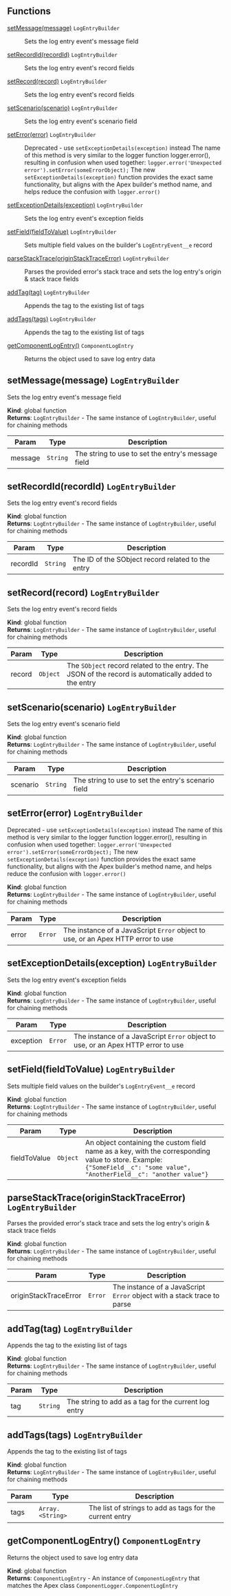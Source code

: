 ## Functions

<dl>
<dt><a href="#setMessage">setMessage(message)</a> <code>LogEntryBuilder</code></dt>
<dd><p>Sets the log entry event&#39;s message field</p>
</dd>
<dt><a href="#setRecordId">setRecordId(recordId)</a> <code>LogEntryBuilder</code></dt>
<dd><p>Sets the log entry event&#39;s record fields</p>
</dd>
<dt><a href="#setRecord">setRecord(record)</a> <code>LogEntryBuilder</code></dt>
<dd><p>Sets the log entry event&#39;s record fields</p>
</dd>
<dt><a href="#setScenario">setScenario(scenario)</a> <code>LogEntryBuilder</code></dt>
<dd><p>Sets the log entry event&#39;s scenario field</p>
</dd>
<dt><a href="#setError">setError(error)</a> <code>LogEntryBuilder</code></dt>
<dd><p>Deprecated - use <code>setExceptionDetails(exception)</code> instead
             The name of this method is very similar to the logger function logger.error(),
             resulting in confusion when used together:
               <code>logger.error(&#39;Unexpected error&#39;).setError(someErrorObject);</code>
             The new <code>setExceptionDetails(exception)</code> function provides the exact same functionality,
             but aligns with the Apex builder&#39;s method name, and helps reduce the confusion with <code>logger.error()</code></p>
</dd>
<dt><a href="#setExceptionDetails">setExceptionDetails(exception)</a> <code>LogEntryBuilder</code></dt>
<dd><p>Sets the log entry event&#39;s exception fields</p>
</dd>
<dt><a href="#setField">setField(fieldToValue)</a> <code>LogEntryBuilder</code></dt>
<dd><p>Sets multiple field values on the builder&#39;s <code>LogEntryEvent__e</code> record</p>
</dd>
<dt><a href="#parseStackTrace">parseStackTrace(originStackTraceError)</a> <code>LogEntryBuilder</code></dt>
<dd><p>Parses the provided error&#39;s stack trace and sets the log entry&#39;s origin &amp; stack trace fields</p>
</dd>
<dt><a href="#addTag">addTag(tag)</a> <code>LogEntryBuilder</code></dt>
<dd><p>Appends the tag to the existing list of tags</p>
</dd>
<dt><a href="#addTags">addTags(tags)</a> <code>LogEntryBuilder</code></dt>
<dd><p>Appends the tag to the existing list of tags</p>
</dd>
<dt><a href="#getComponentLogEntry">getComponentLogEntry()</a> <code>ComponentLogEntry</code></dt>
<dd><p>Returns the object used to save log entry data</p>
</dd>
</dl>

<a name="setMessage"></a>

## setMessage(message) <code>LogEntryBuilder</code>

Sets the log entry event's message field

**Kind**: global function  
**Returns**: <code>LogEntryBuilder</code> - The same instance of `LogEntryBuilder`, useful for chaining methods

| Param   | Type                | Description                                        |
| ------- | ------------------- | -------------------------------------------------- |
| message | <code>String</code> | The string to use to set the entry's message field |

<a name="setRecordId"></a>

## setRecordId(recordId) <code>LogEntryBuilder</code>

Sets the log entry event's record fields

**Kind**: global function  
**Returns**: <code>LogEntryBuilder</code> - The same instance of `LogEntryBuilder`, useful for chaining methods

| Param    | Type                | Description                                       |
| -------- | ------------------- | ------------------------------------------------- |
| recordId | <code>String</code> | The ID of the SObject record related to the entry |

<a name="setRecord"></a>

## setRecord(record) <code>LogEntryBuilder</code>

Sets the log entry event's record fields

**Kind**: global function  
**Returns**: <code>LogEntryBuilder</code> - The same instance of `LogEntryBuilder`, useful for chaining methods

| Param  | Type                | Description                                                                                           |
| ------ | ------------------- | ----------------------------------------------------------------------------------------------------- |
| record | <code>Object</code> | The `SObject` record related to the entry. The JSON of the record is automatically added to the entry |

<a name="setScenario"></a>

## setScenario(scenario) <code>LogEntryBuilder</code>

Sets the log entry event's scenario field

**Kind**: global function  
**Returns**: <code>LogEntryBuilder</code> - The same instance of `LogEntryBuilder`, useful for chaining methods

| Param    | Type                | Description                                         |
| -------- | ------------------- | --------------------------------------------------- |
| scenario | <code>String</code> | The string to use to set the entry's scenario field |

<a name="setError"></a>

## setError(error) <code>LogEntryBuilder</code>

Deprecated - use `setExceptionDetails(exception)` instead
The name of this method is very similar to the logger function logger.error(),
resulting in confusion when used together:
`logger.error('Unexpected error').setError(someErrorObject);`
The new `setExceptionDetails(exception)` function provides the exact same functionality,
but aligns with the Apex builder's method name, and helps reduce the confusion with `logger.error()`

**Kind**: global function  
**Returns**: <code>LogEntryBuilder</code> - The same instance of `LogEntryBuilder`, useful for chaining methods

| Param | Type               | Description                                                                      |
| ----- | ------------------ | -------------------------------------------------------------------------------- |
| error | <code>Error</code> | The instance of a JavaScript `Error` object to use, or an Apex HTTP error to use |

<a name="setExceptionDetails"></a>

## setExceptionDetails(exception) <code>LogEntryBuilder</code>

Sets the log entry event's exception fields

**Kind**: global function  
**Returns**: <code>LogEntryBuilder</code> - The same instance of `LogEntryBuilder`, useful for chaining methods

| Param     | Type               | Description                                                                      |
| --------- | ------------------ | -------------------------------------------------------------------------------- |
| exception | <code>Error</code> | The instance of a JavaScript `Error` object to use, or an Apex HTTP error to use |

<a name="setField"></a>

## setField(fieldToValue) <code>LogEntryBuilder</code>

Sets multiple field values on the builder's `LogEntryEvent__e` record

**Kind**: global function  
**Returns**: <code>LogEntryBuilder</code> - The same instance of `LogEntryBuilder`, useful for chaining methods

| Param        | Type                | Description                                                                                                                                                               |
| ------------ | ------------------- | ------------------------------------------------------------------------------------------------------------------------------------------------------------------------- |
| fieldToValue | <code>Object</code> | An object containing the custom field name as a key, with the corresponding value to store. Example: `{"SomeField__c": "some value", "AnotherField__c": "another value"}` |

<a name="parseStackTrace"></a>

## parseStackTrace(originStackTraceError) <code>LogEntryBuilder</code>

Parses the provided error's stack trace and sets the log entry's origin & stack trace fields

**Kind**: global function  
**Returns**: <code>LogEntryBuilder</code> - The same instance of `LogEntryBuilder`, useful for chaining methods

| Param                 | Type               | Description                                                             |
| --------------------- | ------------------ | ----------------------------------------------------------------------- |
| originStackTraceError | <code>Error</code> | The instance of a JavaScript `Error` object with a stack trace to parse |

<a name="addTag"></a>

## addTag(tag) <code>LogEntryBuilder</code>

Appends the tag to the existing list of tags

**Kind**: global function  
**Returns**: <code>LogEntryBuilder</code> - The same instance of `LogEntryBuilder`, useful for chaining methods

| Param | Type                | Description                                          |
| ----- | ------------------- | ---------------------------------------------------- |
| tag   | <code>String</code> | The string to add as a tag for the current log entry |

<a name="addTags"></a>

## addTags(tags) <code>LogEntryBuilder</code>

Appends the tag to the existing list of tags

**Kind**: global function  
**Returns**: <code>LogEntryBuilder</code> - The same instance of `LogEntryBuilder`, useful for chaining methods

| Param | Type                              | Description                                              |
| ----- | --------------------------------- | -------------------------------------------------------- |
| tags  | <code>Array.&lt;String&gt;</code> | The list of strings to add as tags for the current entry |

<a name="getComponentLogEntry"></a>

## getComponentLogEntry() <code>ComponentLogEntry</code>

Returns the object used to save log entry data

**Kind**: global function  
**Returns**: <code>ComponentLogEntry</code> - An instance of `ComponentLogEntry` that matches the Apex class `ComponentLogger.ComponentLogEntry`
